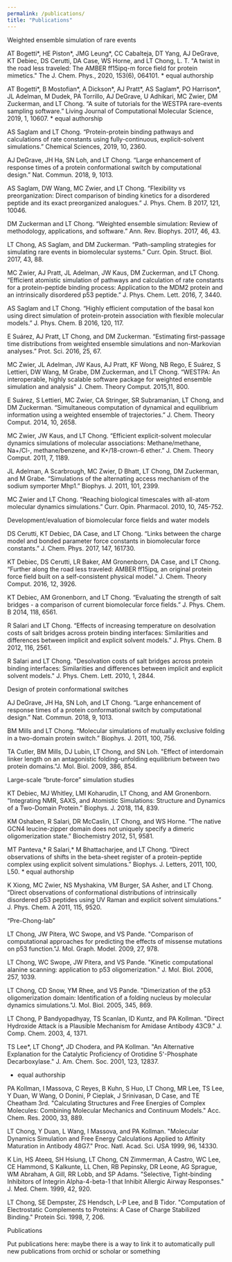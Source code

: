 ```yaml
---
permalink: /publications/
title: "Publications"
---
```


Weighted ensemble simulation of rare events

AT Bogetti\*, HE Piston\*, JMG Leung\*, CC Cabalteja, DT Yang, AJ DeGrave, KT Debiec, DS Cerutti, DA Case, WS Horne, and LT Chong, L. T. "A twist in the road less traveled: The AMBER ff15ipq-m force field for protein mimetics." The J. Chem. Phys., 2020, 153(6), 064101. \* equal authorship

AT Bogetti\*, B Mostofian\*, A Dickson\*, AJ Pratt\*, AS Saglam\*, PO Harrison\*, JL Adelman, M Dudek, PA Torrillo, AJ DeGrave, U Adhikari, MC Zwier, DM Zuckerman, and LT Chong. “A suite of tutorials for the WESTPA rare-events sampling software.” Living Journal of Computational Molecular Science, 2019, 1, 10607. \* equal authorship

AS Saglam and LT Chong. “Protein-protein binding pathways and calculations of rate constants using fully-continuous, explicit-solvent simulations.” Chemical Sciences, 2019, 10, 2360.

AJ DeGrave, JH Ha, SN Loh, and LT Chong. “Large enhancement of response times of a protein conformational switch by computational design.” Nat. Commun. 2018, 9, 1013.

AS Saglam, DW Wang, MC Zwier, and LT Chong. “Flexibility vs preorganization: Direct comparison of binding kinetics for a disordered peptide and its exact preorganized analogues.” J. Phys. Chem. B 2017, 121, 10046.

DM Zuckerman and LT Chong. “Weighted ensemble simulation: Review of methodology, applications, and software.” Ann. Rev. Biophys. 2017, 46, 43.

LT Chong, AS Saglam, and DM Zuckerman. “Path-sampling strategies for simulating rare events in biomolecular systems.” Curr. Opin. Struct. Biol. 2017, 43, 88.

MC Zwier, AJ Pratt, JL Adelman, JW Kaus, DM Zuckerman, and LT Chong. “Efficient atomistic simulation of pathways and calculation of rate constants for a protein-peptide binding process: Application to the MDM2 protein and an intrinsically disordered p53 peptide.” J. Phys. Chem. Lett. 2016, 7, 3440.

AS Saglam and LT Chong. “Highly efficient computation of the basal kon using direct simulation of protein-protein association with flexible molecular models.” J. Phys. Chem. B 2016, 120, 117.

E Suárez, AJ Pratt, LT Chong, and DM Zuckerman. “Estimating first-passage time distributions from weighted ensemble simulations and non-Markovian analyses.” Prot. Sci. 2016, 25, 67.

MC Zwier, JL Adelman, JW Kaus, AJ Pratt, KF Wong, NB Rego, E Suárez, S Lettieri, DW Wang, M Grabe, DM Zuckerman, and LT Chong. “WESTPA: An interoperable, highly scalable software package for weighted ensemble simulation and analysis” J. Chem. Theory Comput. 2015,11, 800.

E Suárez, S Lettieri, MC Zwier, CA Stringer, SR Subramanian, LT Chong, and DM Zuckerman. “Simultaneous computation of dynamical and equilibrium information using a weighted ensemble of trajectories.” J. Chem. Theory Comput. 2014, 10, 2658.



MC Zwier, JW Kaus, and LT Chong. “Efficient explicit-solvent molecular dynamics simulations of molecular associations: Methane/methane, Na+/Cl-, methane/benzene, and K+/18-crown-6 ether.” J. Chem. Theory Comput. 2011, 7, 1189.



JL Adelman, A Scarbrough, MC Zwier, D Bhatt, LT Chong, DM Zuckerman, and M Grabe. “Simulations of the alternating access mechanism of the sodium symporter Mhp1.” Biophys. J. 2011, 101, 2399.



MC Zwier and LT Chong. “Reaching biological timescales with all-atom molecular dynamics simulations.” Curr. Opin. Pharmacol. 2010, 10, 745-752.





Development/evaluation of biomolecular force fields and water models



DS Cerutti, KT Debiec, DA Case, and LT Chong. “Links between the charge model and bonded parameter force constants in biomolecular force constants.” J. Chem. Phys. 2017, 147, 161730.



KT Debiec, DS Cerutti, LR Baker, AM Gronenborn, DA Case, and LT Chong. “Further along the road less traveled: AMBER ff15ipq, an original protein force field built on a self-consistent physical model.” J. Chem. Theory Comput. 2016, 12, 3926.



KT Debiec, AM Gronenborn, and LT Chong. “Evaluating the strength of salt bridges - a comparison of current biomolecular force fields.” J. Phys. Chem. B 2014, 118, 6561.



R Salari and LT Chong. “Effects of increasing temperature on desolvation costs of  salt bridges across protein binding interfaces: Similarities and differences between implicit and explicit solvent models.” J. Phys. Chem. B 2012, 116, 2561.



R Salari and LT Chong. "Desolvation costs of salt bridges across protein binding interfaces: Similarities and differences between implicit and explicit solvent models." J. Phys. Chem. Lett. 2010, 1, 2844.





Design of protein conformational switches



AJ DeGrave, JH Ha, SN Loh, and LT Chong. “Large enhancement of response times of a protein conformational switch by computational design.” Nat. Commun. 2018, 9, 1013.



BM Mills and LT Chong. “Molecular simulations of mutually exclusive folding in a two-domain protein switch.” Biophys. J. 2011, 100, 756.



TA Cutler, BM Mills, DJ Lubin, LT Chong, and SN Loh. "Effect of interdomain linker length on an antagonistic folding-unfolding equilibrium between two protein domains."J. Mol. Biol. 2009, 386,  854.





Large-scale “brute-force” simulation studies



KT Debiec, MJ Whitley, LMI Koharudin, LT Chong, and AM Gronenborn. “Integrating NMR, SAXS, and Atomistic Simulations: Structure and Dynamics of a Two-Domain Protein.” Biophys. J. 2018, 114, 839.



KM Oshaben, R Salari, DR McCaslin, LT Chong, and WS Horne. “The native GCN4 leucine-zipper domain does not uniquely specify a dimeric oligomerization state.” Biochemistry 2012, 51, 9581.



MT Panteva,* R Salari,* M Bhattacharjee, and LT Chong. “Direct observations of shifts in the beta-sheet register of a protein-peptide complex using explicit solvent simulations.” Biophys. J. Letters, 2011, 100, L50.  * equal authorship



K Xiong, MC Zwier, NS Myshakina, VM Burger, SA Asher, and LT Chong. “Direct observations of conformational distributions of intrinsically disordered p53 peptides using UV Raman and explicit solvent simulations.” J. Phys. Chem. A 2011, 115, 9520.





“Pre-Chong-lab”



LT Chong, JW Pitera, WC Swope, and VS Pande. "Comparison of computational approaches for predicting the effects of missense mutations on p53 function."J. Mol. Graph. Model. 2009, 27, 978.



LT Chong, WC Swope, JW Pitera, and VS Pande. "Kinetic computational alanine scanning: application to p53 oligomerization." J. Mol. Biol. 2006, 257, 1039.



LT Chong, CD Snow, YM Rhee, and VS Pande. "Dimerization of the p53 oligomerization domain: Identification of a folding nucleus by molecular dynamics simulations."J. Mol. Biol. 2005, 345, 869.



LT Chong, P Bandyopadhyay, TS Scanlan, ID Kuntz, and PA Kollman. "Direct Hydroxide Attack is a Plausible Mechanism for Amidase Antibody 43C9." J. Comp. Chem. 2003, 4, 1371.



TS Lee*, LT Chong*, JD Chodera, and PA Kollman. "An Alternative Explanation for the Catalytic Proficiency of Orotidine 5'-Phosphate Decarboxylase." J. Am. Chem. Soc. 2001, 123, 12837. 

* equal authorship



PA Kollman, I Massova, C Reyes, B Kuhn, S Huo, LT Chong, MR Lee, TS Lee, Y Duan, W Wang, O Donini, P Cieplak, J Srinivasan, D Case, and TE Cheatham 3rd. "Calculating Structures and Free Energies of Complex Molecules: Combining Molecular Mechanics and Continuum Models."  Acc. Chem. Res. 2000, 33, 889.



LT Chong, Y Duan, L Wang, I Massova, and PA Kollman. "Molecular Dynamics Simulation and Free Energy Calculations Applied to Affinity Maturation in Antibody 48G7." Proc. Natl. Acad. Sci. USA 1999, 96, 14330.



K Lin, HS Ateeq, SH Hsiung, LT Chong, CN Zimmerman, A Castro, WC Lee, CE Hammond, S Kalkunte, LL Chen, RB Pepinsky, DR Leone, AG Sprague, WM Abraham, A Gill, RR Lobb, and SP Adams. "Selective, Tight-binding Inhibitors of Integrin Alpha-4-beta-1 that Inhibit Allergic Airway Responses." J. Med. Chem. 1999, 42, 920.



LT Chong, SE Dempster, ZS Hendsch, L-P Lee, and B Tidor. "Computation of Electrostatic Complements to Proteins: A Case of Charge Stabilized Binding." Protein Sci. 1998, 7, 206.

Publications

 
 


Put publications here: 
maybe there is a way to link it to automatically pull new publications from orchid or scholar or something



